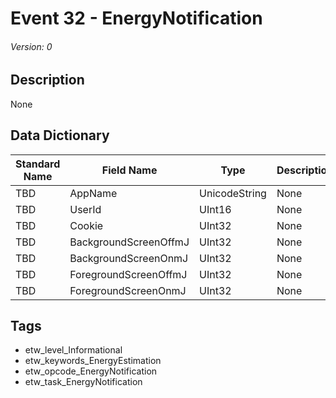 # Event 32 - EnergyNotification
###### Version: 0

## Description
None

## Data Dictionary
|Standard Name|Field Name|Type|Description|Sample Value|
|---|---|---|---|---|
|TBD|AppName|UnicodeString|None|`None`|
|TBD|UserId|UInt16|None|`None`|
|TBD|Cookie|UInt32|None|`None`|
|TBD|BackgroundScreenOffmJ|UInt32|None|`None`|
|TBD|BackgroundScreenOnmJ|UInt32|None|`None`|
|TBD|ForegroundScreenOffmJ|UInt32|None|`None`|
|TBD|ForegroundScreenOnmJ|UInt32|None|`None`|

## Tags
* etw_level_Informational
* etw_keywords_EnergyEstimation
* etw_opcode_EnergyNotification
* etw_task_EnergyNotification